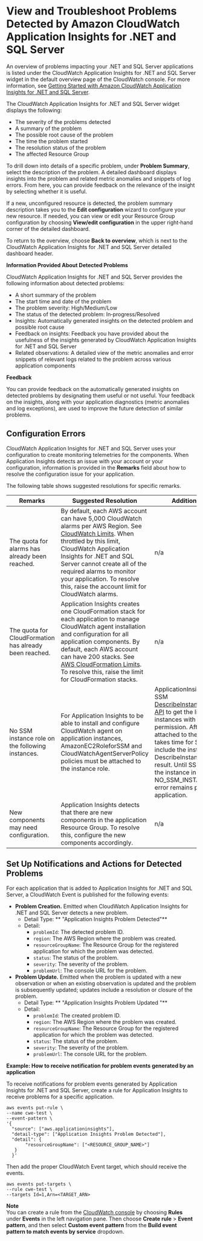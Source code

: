 # View and Troubleshoot Problems Detected by Amazon CloudWatch Application Insights for \.NET and SQL Server<a name="appinsights-troubleshooting"></a>

An overview of problems impacting your \.NET and SQL Server applications is listed under the CloudWatch Application Insights for \.NET and SQL Server widget in the default overview page of the CloudWatch console\. For more information, see [Getting Started with Amazon CloudWatch Application Insights for \.NET and SQL Server](appinsights-getting-started.md)\.

The CloudWatch Application Insights for \.NET and SQL Server widget displays the following:
+ The severity of the problems detected
+ A summary of the problem
+ The possible root cause of the problem
+ The time the problem started
+ The resolution status of the problem
+ The affected Resource Group

To drill down into details of a specific problem, under **Problem Summary**, select the description of the problem\. A detailed dashboard displays insights into the problem and related metric anomalies and snippets of log errors\. From here, you can provide feedback on the relevance of the insight by selecting whether it is useful\.

If a new, unconfigured resource is detected, the problem summary description takes you to the **Edit configuration** wizard to configure your new resource\. If needed, you can view or edit your Resource Group configuration by choosing **View/edit configuration** in the upper right‐hand corner of the detailed dashboard\.

To return to the overview, choose **Back to overview**, which is next to the CloudWatch Application Insights for \.NET and SQL Server detailed dashboard header\.

**Information Provided About Detected Problems**

CloudWatch Application Insights for \.NET and SQL Server provides the following information about detected problems:
+ A short summary of the problem
+ The start time and date of the problem
+ The problem severity: High/Medium/Low
+ The status of the detected problem: In‐progress/Resolved
+ Insights: Automatically generated insights on the detected problem and possible root cause
+ Feedback on insights: Feedback you have provided about the usefulness of the insights generated by CloudWatch Application Insights for \.NET and SQL Server
+ Related observations: A detailed view of the metric anomalies and error snippets of relevant logs related to the problem across various application components

**Feedback**

You can provide feedback on the automatically generated insights on detected problems by designating them useful or not useful\. Your feedback on the insights, along with your application diagnostics \(metric anomalies and log exceptions\), are used to improve the future detection of similar problems\.

## Configuration Errors<a name="appinsights-configuration-errors"></a>

CloudWatch Application Insights for \.NET and SQL Server uses your configuration to create monitoring telemetries for the components\. When Application Insights detects an issue with your account or your configuration, information is provided in the **Remarks** field about how to resolve the configuration issue for your application\. 

The following table shows suggested resolutions for specific remarks\.


| Remarks | Suggested Resolution | Additional notes  | 
| --- | --- | --- | 
|  The quota for alarms has already been reached\.  |  By default, each AWS account can have 5,000 CloudWatch alarms per AWS Region\. See [CloudWatch Limits](https://docs.aws.amazon.com/AmazonCloudWatch/latest/monitoring/cloudwatch_limits.html)\. When throttled by this limit, CloudWatch Application Insights for \.NET and SQL Server cannot create all of the required alarms to monitor your application\. To resolve this, raise the account limit for CloudWatch alarms\.  | n/a | 
|  The quota for CloudFormation has already been reached\.  |  Application Insights creates one CloudFormation stack for each application to manage CloudWatch agent installation and configuration for all application components\. By default, each AWS account can have 200 stacks\. See [AWS CloudFormation Limits](https://docs.aws.amazon.com/AWSCloudFormation/latest/UserGuide/cloudformation-limits.html)\. To resolve this, raise the limit for CloudFormation stacks\.  | n/a | 
|  No SSM instance role on the following instances\.  |  For Application Insights to be able to install and configure CloudWatch agent on application instances, AmazonEC2RoleforSSM and CloudWatchAgentServerPolicy policies must be attached to the instance role\.   |  ApplicationInsights calls the SSM [DescribeInstanceInformation API](https://docs.aws.amazon.com/systems-manager/latest/APIReference/API_DescribeInstanceInformation.html) to get the list of instances with SSM permission\. After the role is attached to the instance, it takes time for SSM to include the instance in the DescribeInstanceInformation result\. Until SSM includes the instance in the result, NO\_SSM\_INSTANCE\_ROLE error remains present for the application\.  | 
|  New components may need configuration\.  |  Application Insights detects that there are new components in the application Resource Group\. To resolve this, configure the new components accordingly\.  | n/a | 

## Set Up Notifications and Actions for Detected Problems<a name="appinsights-cloudwatch-events"></a>

For each application that is added to Application Insights for \.NET and SQL Server, a CloudWatch Event is published for the following events:
+ **Problem Creation\.** Emitted when CloudWatch Application Insights for \.NET and SQL Server detects a new problem\.
  + Detail Type: ** "Application Insights Problem Detected"**
  + Detail:
    + `problemId`: The detected problem ID\.
    + `region`: The AWS Region where the problem was created\.
    + `resourceGroupName`: The Resource Group for the registered application for which the problem was detected\.
    + `status`: The status of the problem\.
    + `severity`: The severity of the problem\.
    + `problemUrl`: The console URL for the problem\.
+ **Problem Update\.** Emitted when the problem is updated with a new observation or when an existing observation is updated and the problem is subsequently updated; updates include a resolution or closure of the problem\.
  + Detail Type: ** "Application Insights Problem Updated "**
  + Detail:
    + `problemId`: The created problem ID\.
    + `region`: The AWS Region where the problem was created\.
    + `resourceGroupName`: The Resource Group for the registered application for which the problem was detected\.
    + `status`: The status of the problem\.
    + `severity`: The severity of the problem\.
    + `problemUrl`: The console URL for the problem\.

**Example: How to receive notification for problem events generated by an application**

To receive notifications for problem events generated by Application Insights for \.NET and SQL Server, create a rule for Application Insights to receive problems for a specific application\.

```
aws events put-rule \
--name cwe-test \
--event-pattern \
'{
  "source": ["aws.applicationinsights"], 
  "detail-type": ["Application Insights Problem Detected"],
  "detail": {
       "resourceGroupName": ["<RESOURCE_GROUP_NAME>"]
   }
  }'
```

Then add the proper CloudWatch Event target, which should receive the events\.

```
aws events put-targets \
--rule cwe-test \
--targets Id=1,Arn=<TARGET_ARN>
```

**Note**  
You can create a rule from the [ CloudWatch console](https://console.aws.amazon.com/cloudwatch/) by choosing **Rules** under **Events** in the left navigation pane\. Then choose **Create rule** > **Event pattern**, and then select **Custom event pattern** from the **Build event pattern to match events by service** dropdown\.
